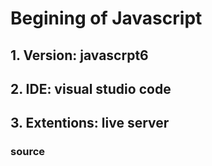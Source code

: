 # Begining of Javascript

## 1.   Version: javascrpt6
## 2.   IDE: visual studio code
## 3.   Extentions: live server


### <a href="https://javascript.info" style="text-decoration: none;"> source </a>